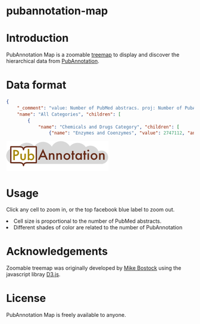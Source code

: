 # pubannotation-map

# Introduction
PubAnnotation Map is a zoomable <a href="https://en.wikipedia.org/wiki/Treemapping">treemap</a> to display and discover the hierarchical data from <a href="http://pubannotation.org">PubAnnotation</a>. 



# Data format 
```json
{ 
	"_comment": "value: Number of PubMed abstracs. proj: Number of PubAnnotation projects. ann: Number of PubAnnotation annotations. abs: Number of PubAnnotation abstracts",
	"name": "All Categories", "children": [
		{
			"name": "Chemicals and Drugs Category", "children": [
				{"name": "Enzymes and Coenzymes", "value": 2747112, "ann": 23881, "abs": 1157, "proj": 1, "link": "<a href=http://pubannotation.org/projects/PennBioIE>PennBioIE 0.9</a>", "corpus": "PennBioIE 0.9"}]}]}
```
![alt text](logo.png)

# Usage
Click any cell to zoom in, or the top facebook blue label to zoom out.<br>
<li>Cell size is proportional to the number of PubMed abstracts.</li>
<li>Different shades of color are related to the number of PubAnnotation </li>

# Acknowledgements
Zoomable treemap was originally developed by <a href="https://bost.ocks.org/mike/treemap/">Mike Bostock</a> using the javascript libray <a href="https://d3js.org">D3.js</a>. 

# License
PubAnnotation Map is freely available to anyone. 
